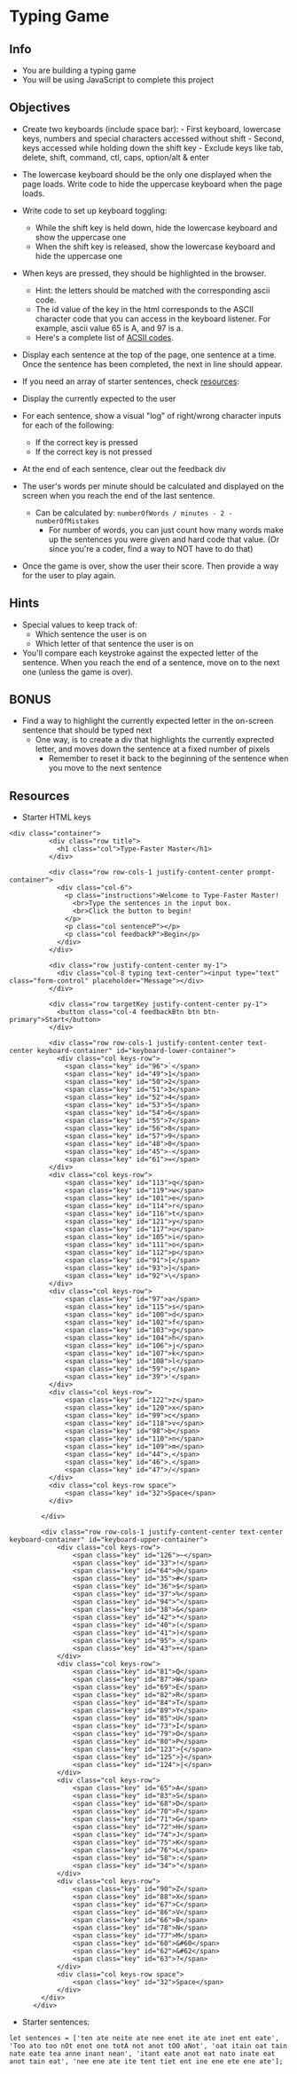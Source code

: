 # Typing Game

## Info

- You are building a typing game
- You will be using JavaScript to complete this project

## Objectives

- Create two keyboards (include space bar): - First keyboard, lowercase keys, numbers and special characters accessed without shift - Second, keys accessed while holding down the shift key - Exclude keys like tab, delete, shift, command, ctl, caps, option/alt & enter
- The lowercase keyboard should be the only one displayed when the page loads. Write code to hide the uppercase keyboard when the page loads.
- Write code to set up keyboard toggling:
  - While the shift key is held down, hide the lowercase keyboard and show the uppercase one
  - When the shift key is released, show the lowercase keyboard and hide the uppercase one
- When keys are pressed, they should be highlighted in the browser.
  - Hint: the letters should be matched with the corresponding ascii code. 
  - The id value of the key in the html corresponds to the ASCII character code that you can access in the keyboard listener. For example, ascii value 65 is A, and 97 is a. 
  - Here's a complete list of [ACSII codes](https://www.ascii-code.com/).
- Display each sentence at the top of the page, one sentence at a time. Once the sentence has been completed, the next in line should appear. 
- If you need an array of starter sentences, check [resources](#Resources):

- Display the currently expected to the user
- For each sentence, show a visual "log" of right/wrong character inputs for each of the following:
  - If the correct key is pressed
  - If the correct key is not pressed
- At the end of each sentence, clear out the feedback div
- The user's words per minute should be calculated and displayed on the screen when you reach the end of the last sentence.
  - Can be calculated by: `numberOfWords / minutes - 2 - numberOfMistakes`
    - For number of words, you can just count how many words make up the sentences you were given and hard code that value. (Or since you're a coder, find a way to NOT have to do that)
- Once the game is over, show the user their score. Then provide a way for the user to play again.

## Hints

- Special values to keep track of:
  - Which sentence the user is on
  - Which letter of that sentence the user is on
- You'll compare each keystroke against the expected letter of the sentence. When you reach the end of a sentence, move on to the next one (unless the game is over).

## BONUS

- Find a way to highlight the currently expected letter in the on-screen sentence that should be typed next
  - One way, is to create a div that highlights the currently exprected letter, and moves down the sentence at a fixed number of pixels
    - Remember to reset it back to the beginning of the sentence when you move to the next sentence

## Resources

- Starter HTML keys

```
<div class="container">
          <div class="row title">
            <h1 class="col">Type-Faster Master</h1>
          </div>

          <div class="row row-cols-1 justify-content-center prompt-container">
            <div class="col-6">
              <p class="instructions">Welcome to Type-Faster Master!
                <br>Type the sentences in the input box.
                <br>Click the button to begin!
              </p>
              <p class="col sentenceP"></p>
              <p class="col feedbackP">Begin</p>
            </div>
          </div>

          <div class="row justify-content-center my-1">
            <div class="col-8 typing text-center"><input type="text" class="form-control" placeholder="Message"></div>
          </div>

          <div class="row targetKey justify-content-center py-1">
            <button class="col-4 feedbackBtn btn btn-primary">Start</button>
          </div>

          <div class="row row-cols-1 justify-content-center text-center keyboard-container" id="keyboard-lower-container">
            <div class="col keys-row">
              <span class="key" id="96">`</span>
              <span class="key" id="49">1</span>
              <span class="key" id="50">2</span>
              <span class="key" id="51">3</span>
              <span class="key" id="52">4</span>
              <span class="key" id="53">5</span>
              <span class="key" id="54">6</span>
              <span class="key" id="55">7</span>
              <span class="key" id="56">8</span>
              <span class="key" id="57">9</span>
              <span class="key" id="48">0</span>
              <span class="key" id="45">-</span>
              <span class="key" id="61">=</span>
          </div>
          <div class="col keys-row">
              <span class="key" id="113">q</span>
              <span class="key" id="119">w</span>
              <span class="key" id="101">e</span>
              <span class="key" id="114">r</span>
              <span class="key" id="116">t</span>
              <span class="key" id="121">y</span>
              <span class="key" id="117">u</span>
              <span class="key" id="105">i</span>
              <span class="key" id="111">o</span>
              <span class="key" id="112">p</span>
              <span class="key" id="91">[</span>
              <span class="key" id="93">]</span>
              <span class="key" id="92">\</span>
          </div>
          <div class="col keys-row">
              <span class="key" id="97">a</span>
              <span class="key" id="115">s</span>
              <span class="key" id="100">d</span>
              <span class="key" id="102">f</span>
              <span class="key" id="103">g</span>
              <span class="key" id="104">h</span>
              <span class="key" id="106">j</span>
              <span class="key" id="107">k</span>
              <span class="key" id="108">l</span>
              <span class="key" id="59">;</span>
              <span class="key" id="39">'</span>
          </div>
          <div class="col keys-row">
              <span class="key" id="122">z</span>
              <span class="key" id="120">x</span>
              <span class="key" id="99">c</span>
              <span class="key" id="118">v</span>
              <span class="key" id="98">b</span>
              <span class="key" id="110">n</span>
              <span class="key" id="109">m</span>
              <span class="key" id="44">,</span>
              <span class="key" id="46">.</span>
              <span class="key" id="47">/</span>
          </div>
          <div class="col keys-row space">
              <span class="key" id="32">Space</span>
          </div>

        </div>

        <div class="row row-cols-1 justify-content-center text-center keyboard-container" id="keyboard-upper-container">
            <div class="col keys-row">
                <span class="key" id="126">~</span>
                <span class="key" id="33">!</span>
                <span class="key" id="64">@</span>
                <span class="key" id="35">#</span>
                <span class="key" id="36">$</span>
                <span class="key" id="37">%</span>
                <span class="key" id="94">^</span>
                <span class="key" id="38">&</span>
                <span class="key" id="42">*</span>
                <span class="key" id="40">(</span>
                <span class="key" id="41">)</span>
                <span class="key" id="95">_</span>
                <span class="key" id="43">+</span>
            </div>
            <div class="col keys-row">
                <span class="key" id="81">Q</span>
                <span class="key" id="87">W</span>
                <span class="key" id="69">E</span>
                <span class="key" id="82">R</span>
                <span class="key" id="84">T</span>
                <span class="key" id="89">Y</span>
                <span class="key" id="85">U</span>
                <span class="key" id="73">I</span>
                <span class="key" id="79">O</span>
                <span class="key" id="80">P</span>
                <span class="key" id="123">{</span>
                <span class="key" id="125">}</span>
                <span class="key" id="124">|</span>
            </div>
            <div class="col keys-row">
                <span class="key" id="65">A</span>
                <span class="key" id="83">S</span>
                <span class="key" id="68">D</span>
                <span class="key" id="70">F</span>
                <span class="key" id="71">G</span>
                <span class="key" id="72">H</span>
                <span class="key" id="74">J</span>
                <span class="key" id="75">K</span>
                <span class="key" id="76">L</span>
                <span class="key" id="58">:</span>
                <span class="key" id="34">"</span>
            </div>
            <div class="col keys-row">
                <span class="key" id="90">Z</span>
                <span class="key" id="88">X</span>
                <span class="key" id="67">C</span>
                <span class="key" id="86">V</span>
                <span class="key" id="66">B</span>
                <span class="key" id="78">N</span>
                <span class="key" id="77">M</span>
                <span class="key" id="60">&#60</span>
                <span class="key" id="62">&#62</span>
                <span class="key" id="63">?</span>
            </div>
            <div class="col keys-row space">
                <span class="key" id="32">Space</span>
            </div>
        </div>
      </div>
```

- Starter sentences:

```
let sentences = ['ten ate neite ate nee enet ite ate inet ent eate', 'Too ato too nOt enot one totA not anot tOO aNot', 'oat itain oat tain nate eate tea anne inant nean', 'itant eate anot eat nato inate eat anot tain eat', 'nee ene ate ite tent tiet ent ine ene ete ene ate'];
```
